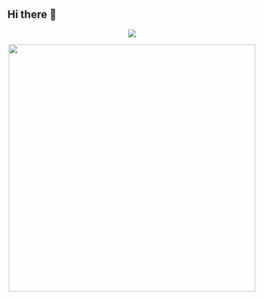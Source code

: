 ## Hi there 👋
<p align="center">
    <img src="https://komarev.com/ghpvc/?username=Raihan923&label=Profile%20views&color=0e75b6&style=flat">
</p>
<p align="center">
<img  src="https://user-images.githubusercontent.com/74038190/225813708-98b745f2-7d22-48cf-9150-083f1b00d6c9.gif" width="500px" height="auto">
</p>
